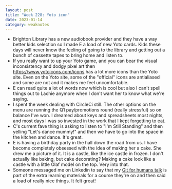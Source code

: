 ```yaml
---
layout: post
title: "Week 228: Yoto icon"
date: 2023-01-14
category: weaknotes
---
```


* Brighton Library has a new audiobook provider and they have a way better kids selection so I made E a load of new Yoto cards. Kids these days will never know the feeling of going to the library and getting out a bunch of cassette tapes to bring home and listen to.
* If you really want to up your Yoto game, and you can bear the visual inconsistency and dodgy pixel art then https://www.yotoicons.com/icons has a lot more icons than the Yoto site. Even on the Yoto site, some of the "official" icons are antialiased and some are not and it makes me feel uncomfortable.
* E can read quite a lot of words now which is cool but also I can't spell things out to Lachie anymore when I don't want her to know what we're saying.
* I spent the week dealing with CircleCi still. The other options on the menu are running the Q1 pay/promotions round (really stressful) so on balance I've won. I dreamed about keys and spreadsheets most nights, and most days I was so invested in the work that I kept forgetting to eat.
* C's current fave thing is asking to listen to "I'm Still Standing" and then yelling "Let's dance mummy!" and then we have to go into the space in the kitchen and dance. It's great.
* E is having a birthday party in the hall down the road from us. I have become completely obsessed with the idea of making her a cake. She drew me a picture of it. It is a castle, like the ice castle in frozen. I don't actually like baking, but cake decorating? Making a cake look like a castle with a little Olaf model on the top. Very into that.
* Someone messaged me on Linkedin to say that my [Git for humans talk](https://www.youtube.com/watch?v=eWxxfttcMts) is part of the extra learning materials for a course they're on and then said a load of really nice things. It felt great!
